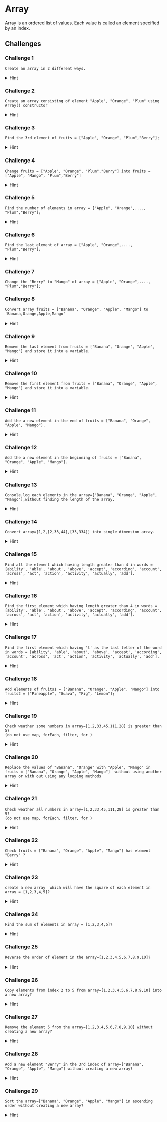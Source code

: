 # Array

Array is an ordered list of values. Each value is called an element specified by an index.

## **Challenges**

### Challenge 1

```
Create an array in 2 different ways.
```

<details>
<summary>Hint</summary>

```
let arr = new Array();
let arr = [];
```

</details>

### Challenge 2

```
Create an array consisting of element "Apple", "Orange", "Plum" using Array() constructor
```

<details>
<summary>Hint</summary>

```
let a = new Array("element1","element2"); // a = ["element1","element2"]
```

</details>

### Challenge 3

```
Find the 3rd element of fruits = ["Apple", "Orange", "Plum","Berry"];
```

<details>
<summary>Hint</summary>

```
array[index] = value of the indexed array element.
index starts with 0.
ex:
let array = ["element1","element2","element3","element4"];
array[2] // "element3"
array[0] // "element1"

```

</details>

### Challenge 4

```
Change fruits = ["Apple", "Orange", "Plum","Berry"] into fruits = ["Apple", "Mango", "Plum","Berry"]
```

<details>
<summary>Hint</summary>

```
let array = ["element1","element2","element3","element4"];
array[1]="elementNew" // array= ["element1","elementNew","element3","element4"]
```

</details>

### Challenge 5

```
Find the number of elements in array = ["Apple", "Orange",...., "Plum","Berry"];
```

<details>
<summary>Hint</summary>

```
let array = ["element1","element2","element3","element4"];
array.length // 4
```

</details>

### Challenge 6

```
Find the last element of array = ["Apple", "Orange",...., "Plum","Berry"];
```

<details>
<summary>Hint</summary>

```
let array = ["element1","element2",...,"elementN"];
array[array.length-1] //  "elementN"
```

</details>

### Challenge 7

```
Change the "Berry" to "Mango" of array = ["Apple", "Orange",...., "Plum","Berry"];
```

### Challenge 8

```
Convert array fruits = ["Banana", "Orange", "Apple", "Mango"] to 'Banana,Orange,Apple,Mango'
```

<details>
<summary>Hint</summary>

```
let array = ["element1","element2","element3","element4"];

Strategy 1
array.toString() // 'element1,element2,element3,element4'

Strategy 2
array.join() // 'element1,element2,element3,element4'

```

</details>

### Challenge 9

```
Remove the last element from fruits = ["Banana", "Orange", "Apple", "Mango"] and store it into a variable.
```

<details>
<summary>Hint</summary>

```
let array = ["element1","element2","element3","element4"];
let lastElement = array.pop(); //lastElement = "element4"
```

</details>

### Challenge 10

```
Remove the first element from fruits = ["Banana", "Orange", "Apple", "Mango"] and store it into a variable.
```

<details>
<summary>Hint</summary>

```
let array = ["element1","element2","element3","element4"];
let firstElement = array.shift(); //firstElement = "element1"
```

</details>

### Challenge 11

```
Add the a new element in the end of fruits = ["Banana", "Orange", "Apple", "Mango"].
```

<details>
<summary>Hint</summary>

```
let array = ["element1","element2","element3","element4"];
 array.push("element5");
```

</details>

### Challenge 12

```
Add the a new element in the beginning of fruits = ["Banana", "Orange", "Apple", "Mango"].
```

<details>
<summary>Hint</summary>

```
let array = ["element1","element2","element3","element4"];
 array.unshift("element0");
```

</details>

### Challenge 13

```
Console.log each elements in the array=["Banana", "Orange", "Apple", "Mango"],without finding the length of the array.
```

<details>
<summary>Hint</summary>

[Array.prototype.forEach()](https://developer.mozilla.org/en-US/docs/Web/JavaScript/Reference/Global_Objects/Array/forEach)

</details>

### Challenge 14

```
Convert array=[1,2,[2,33,44],[33,334]] into single dimension array.
```

<details>
<summary>Hint</summary>

[Array.prototype.flat()](https://developer.mozilla.org/en-US/docs/Web/JavaScript/Reference/Global_Objects/Array/flat)

</details>

### Challenge 15

```
Find all the element which having length greater than 4 in words = [ability', 'able', 'about', 'above', 'accept', 'according', 'account', 'across', 'act', 'action', 'activity', 'actually', 'add'].
```

<details>
<summary>Hint</summary>

[Array.prototype.filter()](https://developer.mozilla.org/en-US/docs/Web/JavaScript/Reference/Global_Objects/Array/filter)

</details>
</details>

### Challenge 16

```
Find the first element which having length greater than 4 in words = [ability', 'able', 'about', 'above', 'accept', 'according', 'account', 'across', 'act', 'action', 'activity', 'actually', 'add'].
```

<details>
<summary>Hint</summary>

[Array.prototype.find()](https://developer.mozilla.org/en-US/docs/Web/JavaScript/Reference/Global_Objects/Array/find)

</details>
</details>

### Challenge 17

```
Find the first element which having 't' as the last letter of the word in words = [ability', 'able', 'about', 'above', 'accept', 'according', 'account', 'across', 'act', 'action', 'activity', 'actually', 'add'].
```

<details>
<summary>Hint</summary>

[Array.prototype.findIndex()](https://developer.mozilla.org/en-US/docs/Web/JavaScript/Reference/Global_Objects/Array/findIndex)

</details>
</details>

### Challenge 18

```
Add elements of fruits1 = ["Banana", "Orange", "Apple", "Mango"] into fruits2 = ["Pineapple", "Guava", "Fig", "Lemon"];
```

<details>
<summary>Hint</summary>

[Concat Array](https://developer.mozilla.org/en-US/docs/Web/JavaScript/Reference/Global_Objects/Array/concat)

</details>

### Challenge 19

```
Check weather some numbers in array=[1,2,33,45,111,28] is greater than 5?
(do not use map, forEach, filter, for )
```

<details>
<summary>Hint</summary>

[Array.prototype.some()](https://developer.mozilla.org/en-US/docs/Web/JavaScript/Reference/Global_Objects/Array/some)

</details>

### Challenge 20

```
Replace the values of "Banana", "Orange" with "Apple", "Mango" in fruits = ["Banana", "Orange", "Apple", "Mango"]  without using another array or with out using any looping methods
```

<details>
<summary>Hint</summary>

[Array.prototype.copyWithin()](https://developer.mozilla.org/en-US/docs/Web/JavaScript/Reference/Global_Objects/Array/copyWithin)

</details>

### Challenge 21

```
Check weather all numbers in array=[1,2,33,45,111,28] is greater than 5?
(do not use map, forEach, filter, for )
```

<details>
<summary>Hint</summary>

[Array.prototype.every()](https://developer.mozilla.org/en-US/docs/Web/JavaScript/Reference/Global_Objects/Array/every)

</details>

### Challenge 22

```
Check fruits = ["Banana", "Orange", "Apple", "Mango"] has element "Berry" ?
```

<details>
<summary>Hint</summary>

[Array.prototype.includes()](https://developer.mozilla.org/en-US/docs/Web/JavaScript/Reference/Global_Objects/Array/includes)

</details>

### Challenge 23

```
create a new array  which will have the square of each element in array = [1,2,3,4,5]?
```

<details>
<summary>Hint</summary>

[Array.prototype.map()](https://developer.mozilla.org/en-US/docs/Web/JavaScript/Reference/Global_Objects/Array/map)

</details>

### Challenge 24

```
Find the sum of elements in array = [1,2,3,4,5]?
```

<details>
<summary>Hint</summary>

[Array.prototype.reduce()](https://developer.mozilla.org/en-US/docs/Web/JavaScript/Reference/Global_Objects/Array/reduce)

</details>

### Challenge 25

```
Reverse the order of element in the array=[1,2,3,4,5,6,7,8,9,10]?
```

<details>
<summary>Hint</summary>

[Array.prototype.reverse()](https://developer.mozilla.org/en-US/docs/Web/JavaScript/Reference/Global_Objects/Array/reverse)

</details>

### Challenge 26

```
Copy elements from index 2 to 5 from array=[1,2,3,4,5,6,7,8,9,10] into a new array?
```

<details>
<summary>Hint</summary>

[Array.prototype.slice()](https://developer.mozilla.org/en-US/docs/Web/JavaScript/Reference/Global_Objects/Array/slice)

</details>

### Challenge 27

```
Remove the element 5 from the array=[1,2,3,4,5,6,7,8,9,10] without creating a new array?
```

<details>
<summary>Hint</summary>

[Array.prototype.splice()](https://developer.mozilla.org/en-US/docs/Web/JavaScript/Reference/Global_Objects/Array/splice)

</details>

### Challenge 28

```
Add a new element "Berry" in the 3rd index of array=["Banana", "Orange", "Apple", "Mango"] without creating a new array?
```

<details>
<summary>Hint</summary>

[Array.prototype.splice()](https://developer.mozilla.org/en-US/docs/Web/JavaScript/Reference/Global_Objects/Array/splice)

</details>

### Challenge 29

```
Sort the array=["Banana", "Orange", "Apple", "Mango"] in ascending order without creating a new array?
```

<details>
<summary>Hint</summary>

[Array.prototype.sort()](https://developer.mozilla.org/en-US/docs/Web/JavaScript/Reference/Global_Objects/Array/sort)

</details>

